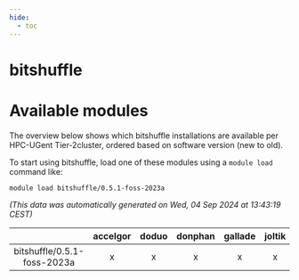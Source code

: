 ```yaml
---
hide:
  - toc
---
```


bitshuffle
==========

# Available modules


The overview below shows which bitshuffle installations are available per HPC-UGent Tier-2cluster, ordered based on software version (new to old).

To start using bitshuffle, load one of these modules using a `module load` command like:

```shell
module load bitshuffle/0.5.1-foss-2023a
```

*(This data was automatically generated on Wed, 04 Sep 2024 at 13:43:19 CEST)*  

| |accelgor|doduo|donphan|gallade|joltik|shinx|skitty|
| :---: | :---: | :---: | :---: | :---: | :---: | :---: | :---: |
|bitshuffle/0.5.1-foss-2023a|x|x|x|x|x|x|x|
